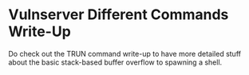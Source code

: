 # Vulnserver Different Commands Write-Up

Do check out the TRUN command write-up to have more detailed stuff about the basic stack-based buffer overflow to spawning a shell.
